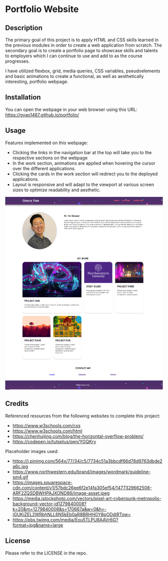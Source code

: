 # Portfolio Website

## Description

The primary goal of this project is to apply HTML and CSS skills learned in the previous modules in order to create a web application from scratch. The secondary goal is to create a portfolio page to showcase skills and talents to employers which I can continue to use and add to as the course progresses. 

I have utilized flexbox, grid, media queries, CSS variables, pseudoelements and basic animations to create a functional, as well as aesthetically interesting, portfolio webpage.  

## Installation

You can open the webpage in your web browser using this URL: https://gyao1487.github.io/portfolio/

## Usage
Features implemented on this webpage:
* Clicking the links in the navigation bar at the top will take you to the respective sections on the webpage
* In the work section, animations are applied when hovering the cursor over the different applications.
* Clicking the cards in the work section will redirect you to the deployed applications.
* Layout is responsive and will adapt to the viewport at various screen sizes to optimize readability and aesthetic.

![Webpage Screenshot](./assets/img/screenshot.PNG)

## Credits
Referenced resources from the following websites to complete this project:
* https://www.w3schools.com/css
* https://www.w3schools.com/html
* https://chenhuijing.com/blog/the-horizontal-overflow-problem/
* https://codepen.io/tutsplus/pen/YGQKry

Placeholder images used:
* https://i.pinimg.com/564x/77/34/c5/7734c51a3bbcdf66d78d9763dbde2a6c.jpg
* https://www.northwestern.edu/brand/images/wordmark/guideline-sm4.gif
* https://images.squarespace-cdn.com/content/v1/57bdc26ee6f2e14fa305ef54/1477329662508-ARF2ZQSDBWHPAJXOND86/image-asset.jpeg
* https://media.istockphoto.com/vectors/pixel-art-cyberpunk-metropolis-background-vector-id1279840008?k=20&m=1279840008&s=170667a&w=0&h=-iGUKiZEL2WRbhNLL6N5kEb0aR8BRHHGY8pODdiRTow=
* https://pbs.twimg.com/media/Eou5TLPU8AAVr6G?format=jpg&name=large

## License
Please refer to the LICENSE in the repo.
